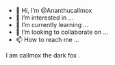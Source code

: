 - 👋 Hi, I’m @Ananthucallmox
- 👀 I’m interested in ...
- 🌱 I’m currently learning ...
- 💞️ I’m looking to collaborate on ...
- 📫 How to reach me ...

<!---
Ananthucallmox/Ananthucallmox is a ✨ special ✨ repository because its `README.md` (this file) appears on your GitHub profile.
You can click the Preview link to take a look at your changes.
--->
 I am callmox the dark fox .
